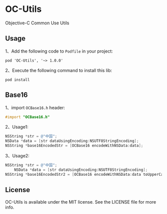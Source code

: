 # OC-Utils
Objective-C Common Use Utils

## Usage
1、Add the following code to `Podfile` in your project:

```
pod 'OC-Utils', '~> 1.0.0'
```

2、Execute the following command to install this lib:

```
pod install
```

## Base16

1、import `OCBase16.h` header:

``` objective-c
#import "OCBase16.h"
```
2、Usage1:
``` objective-c
NSString *str = @"中国";
NSData *data = [str dataUsingEncoding:NSUTF8StringEncoding];
NSString *base16EncodedStr = [OCBase16 encodeWithNSData:data];
```
3、Usage2:
``` objective-c
NSString *str = @"中国";
    NSData *data = [str dataUsingEncoding:NSUTF8StringEncoding];
NSString *base16EncodedStr2 = [OCBase16 encodeWithNSData:data toUpperCase:NO];
```

## License

OC-Utils is available under the MIT license. See the LICENSE file for more info.
